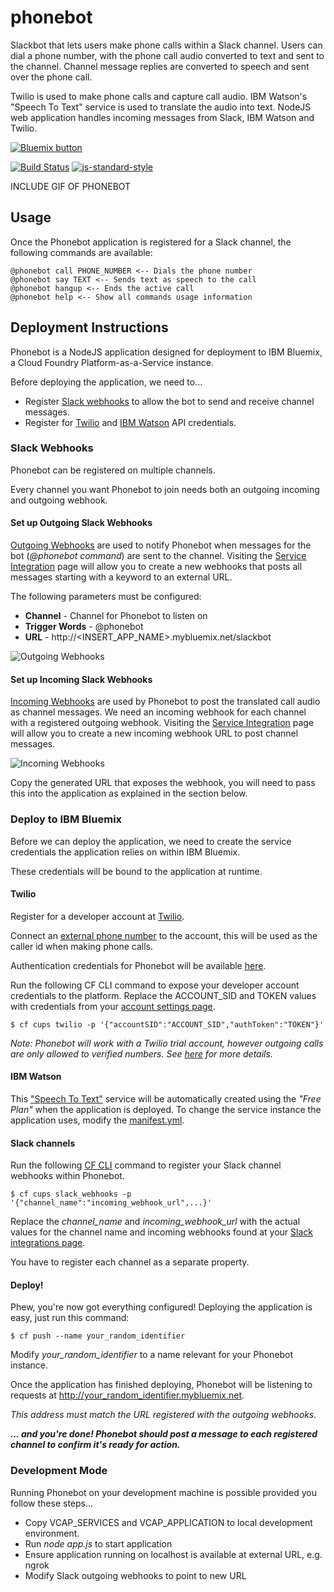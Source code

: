 # phonebot

Slackbot that lets users make phone calls within a Slack channel. 
Users can dial a phone number, with the phone call audio converted to text and sent to the channel.
Channel message replies are converted to speech and sent over the phone call.

Twilio is used to make phone calls and capture call audio.
IBM Watson's "Speech To Text" service is used to translate the audio into text.
NodeJS web application handles incoming messages from Slack, IBM Watson and Twilio. 

<a href="https://bluemix.net/deploy?repository=https://github.com/jthomas/doctor-watson" target="_blank">
<img src="http://bluemix.net/deploy/button.png" alt="Bluemix button" />
</a>

[![Build Status](https://api.travis-ci.org/jthomas/phonebot.svg?branch=master)](https://api.travis-ci.org/jthomas/phonebot.svg?branch=master)
[![js-standard-style](https://img.shields.io/badge/code%20style-standard-brightgreen.svg?style=flat-square)](https://github.com/feross/standard)

INCLUDE GIF OF PHONEBOT

## Usage

Once the Phonebot application is registered for a Slack channel, the following
commands are available:

```
@phonebot call PHONE_NUMBER <-- Dials the phone number
@phonebot say TEXT <-- Sends text as speech to the call 
@phonebot hangup <-- Ends the active call
@phonebot help <-- Show all commands usage information 
```

## Deployment Instructions

Phonebot is a NodeJS application designed for deployment to IBM Bluemix, a Cloud Foundry
Platform-as-a-Service instance.

Before deploying the application, we need to...

* Register [Slack webhooks](https://api.slack.com/) to allow the bot to send and receive channel messages.
* Register for [Twilio](http://twilio.com) and [IBM Watson](http://www.ibm.com/smarterplanet/us/en/ibmwatson/developercloud/) API credentials.

### Slack Webhooks

Phonebot can be registered on multiple channels. 

Every channel you want Phonebot to join needs both an outgoing incoming and outgoing webhook. 

#### Set up Outgoing Slack Webhooks

[Outgoing Webhooks](https://api.slack.com/outgoing-webhooks) are used to notify
Phonebot when messages for the bot (_@phonebot command_) are sent to the channel.
Visiting the [Service Integration](https://my.slack.com/services/new/outgoing-webhook) page will allow
you to create a new webhooks that posts all messages starting with a keyword to
an external URL.

The following parameters must be configured: 
* **Channel** - Channel for Phonebot to listen on
* **Trigger Words** - @phonebot
* **URL** - http://<INSERT_APP_NAME>.mybluemix.net/slackbot

![Outgoing Webhooks](https://dl.dropboxusercontent.com/u/10404736/Outgoing%20Webhooks.png)

#### Set up Incoming Slack Webhooks

[Incoming Webhooks](https://api.slack.com/incoming-webhooks) are used by
Phonebot to post the translated call audio as channel messages. We need an incoming webhook for each channel
with a registered outgoing webhook. Visiting the [Service Integration](https://my.slack.com/services/new/incoming-webhook) page will allow
you to create a new incoming webhook URL to post channel messages.

![Incoming Webhooks](https://dl.dropboxusercontent.com/u/10404736/Incoming%20Webhooks.png)

Copy the generated URL that exposes the webhook, you will need to pass this into
the application as explained in the section below.

### Deploy to IBM Bluemix

Before we can deploy the application, we need to create the service 
credentials the application relies on within IBM Bluemix. 

These credentials will be bound to the application at runtime.

#### Twilio

Register for a developer account at [Twilio](https://www.twilio.com/try-twilio).

Connect an [external phone number](https://www.twilio.com/user/account/phone-numbers/incoming) to 
the account, this will be used as the caller id when making phone calls.

Authentication credentials for Phonebot will be available [here](https://www.twilio.com/user/account/settings).

Run the following CF CLI command to expose your developer account credentials to
the platform. Replace the ACCOUNT_SID and TOKEN values with credentials from
your [account settings page](https://www.twilio.com/user/account/settings).

```
$ cf cups twilio -p '{"accountSID":"ACCOUNT_SID","authToken":"TOKEN"}'
```

*Note: Phonebot will work with a Twilio trial account, however outgoing calls are 
only allowed to verified numbers. See [here](https://www.twilio.com/user/account/phone-numbers/verified) for more details.*

#### IBM Watson 

This ["Speech To Text"](http://www.ibm.com/smarterplanet/us/en/ibmwatson/developercloud/speech-to-text.html)
service will be automatically created using the _"Free Plan"_ when the
application is deployed. To change the service instance the application uses,
modify the [manifest.yml](http://docs.cloudfoundry.org/devguide/deploy-apps/manifest.html).

#### Slack channels

Run the following [CF CLI](http://docs.cloudfoundry.org/devguide/installcf/)
command to register your Slack channel webhooks within Phonebot.

```
$ cf cups slack_webhooks -p '{"channel_name":"incoming_webhook_url",...}'
```

Replace the *channel_name* and *incoming_webhook_url* with the actual values for the channel name and
incoming webhooks found at your [Slack integrations page](https://myslack.slack.com/services). 

You have to register each channel as a separate property.

#### Deploy!

Phew, you're now got everything configured! Deploying the application is easy,
just run this command:

```
$ cf push --name your_random_identifier 
```

Modify *your_random_identifier* to a name relevant for your Phonebot instance.

Once the application has finished deploying, Phonebot will be listening to
requests at http://your_random_identifier.mybluemix.net. 

*This address must match the URL registered with the outgoing webhooks.*

**_... and you're done! Phonebot should post a message to each registered channel
to confirm it's ready for action._**

### Development Mode 

Running Phonebot on your development machine is possible provided you follow
these steps...

* Copy VCAP_SERVICES and VCAP_APPLICATION to local development environment.
* Run *node app.js* to start application 
* Ensure application running on localhost is available at external URL, e.g. ngrok
* Modify Slack outgoing webhooks to point to new URL
